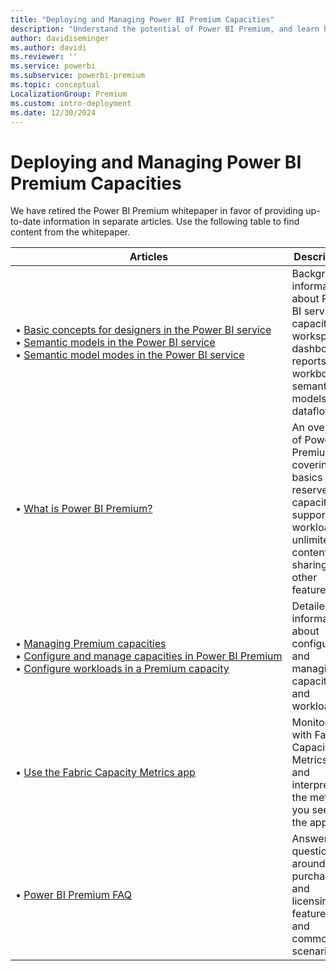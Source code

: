 ```yaml
---
title: "Deploying and Managing Power BI Premium Capacities"
description: "Understand the potential of Power BI Premium, and learn how to design, deploy, monitor and troubleshoot scalable solutions."
author: davidiseminger
ms.author: davidi
ms.reviewer: ''
ms.service: powerbi
ms.subservice: powerbi-premium
ms.topic: conceptual
LocalizationGroup: Premium
ms.custom: intro-deployment
ms.date: 12/30/2024
---
```


# Deploying and Managing Power BI Premium Capacities

We have retired the Power BI Premium whitepaper in favor of providing up-to-date information in separate articles. Use the following table to find content from the whitepaper.

| Articles | Description |
|-----|----|
| &bull;&nbsp;[Basic concepts for designers in the Power BI service](../fundamentals/service-basic-concepts.md) <br/>&bull;&nbsp;[Semantic models in the Power BI service](../connect-data/service-datasets-understand.md) <br/>&bull;&nbsp;[Semantic model modes in the Power BI service](../connect-data/service-dataset-modes-understand.md) | Background information about Power BI service capacities, workspaces, dashboards, reports, workbooks, semantic models, and dataflows. |
| &bull;&nbsp;[What is Power BI Premium?](../enterprise/service-premium-what-is.md) | An overview of Power BI Premium, covering the basics of reserved capacities, supported workloads, unlimited content sharing, and other features.  |
| &bull;&nbsp;[Managing Premium capacities](../enterprise/service-premium-capacity-manage.md) <br/>&bull;&nbsp;[Configure and manage capacities in Power BI Premium](../enterprise/service-admin-premium-manage.md) <br/>&bull;&nbsp;[Configure workloads in a Premium capacity](../enterprise/service-admin-premium-workloads.md) | Detailed information about configuring and managing capacities and workloads. |
| &bull;&nbsp;[Use the Fabric Capacity Metrics app](/fabric/enterprise/metrics-app) | Monitoring with Fabric Capacity Metrics app, and interpreting the metrics you see in the app. |
| &bull;&nbsp;[Power BI Premium FAQ](../enterprise/service-premium-faq.yml) | Answers to questions around purchase and licensing, features, and common scenarios. |
